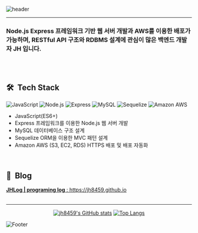 ![header](https://capsule-render.vercel.app/api?type=waving&color=6F777D&height=200&section=header&text=ABOUT&#160;JH&#160;🤔&fontColor=FFFFFF&fontSize=25)

---
 ### Node.js Express 프레임워크 기반 웹 서버 개발과 AWS를 이용한 배포가 가능하며, RESTful API 구조와 RDBMS 설계에 관심이 많은  백엔드 개발자 JH 입니다.
 <br>
 <br>
 

## 🛠 &#160;Tech Stack 
<img alt="JavaScript" src ="https://img.shields.io/badge/JavaScript-F7DF1E.svg?&style=for-the-badge&logo=JavaScript&logoColor=white"/> <img alt="Node.js" src ="https://img.shields.io/badge/Node.js-339933.svg?&style=for-the-badge&logo=Node.js&logoColor=white"/>
<img alt="Express" src ="https://img.shields.io/badge/Express-000000.svg?&style=for-the-badge&logo=Express&logoColor=white"/>
<img alt="MySQL" src ="https://img.shields.io/badge/MySQL-4479A1.svg?&style=for-the-badge&logo=MySQL&logoColor=white"/>
<img alt="Sequelize" src ="https://img.shields.io/badge/Sequelize-52B0E7.svg?&style=for-the-badge&logo=Sequelize&logoColor=white"/>
<img alt="Amazon AWS" src ="https://img.shields.io/badge/Amazon&#160;AWS-232F3E.svg?&style=for-the-badge&logo=AmazonAWS&logoColor=white"/>


- JavaScript(ES6+)
- Express 프레임워크를 이용한 Node.js 웹 서버 개발
- MySQL 데이터베이스 구조 설계
- Sequelize ORM을 이용한 MVC 패턴 설계
- Amazon AWS (S3, EC2, RDS) HTTPS 배포 및 배포 자동화
<br>

## 📖 &#160;Blog

<a href="https://jh8459.github.io/" target="_blank">**JHLog | programing log** : http<hi>s://jh8459.github.io</a>
<br>
<br>
 
---

 <div align=center>
  
[![jh8459's GitHub stats](https://github-readme-stats.vercel.app/api?username=jh8459)](https://github.com/jh8459/github-readme-stats)
[![Top Langs](https://github-readme-stats.vercel.app/api/top-langs/?username=jh8459&layout=compact)](https://github.com/jh8459/github-readme-stats)
  
 </div>

![Footer](https://capsule-render.vercel.app/api?type=waving&color=6F777D&height=200&section=footer)
